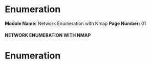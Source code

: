 <!--
 // Platform: Academy
// URL: https://academy.hackthebox.com/module/19/section/99
// Platform Version: V1
// Module ID: 19
// Module Name: Network Enumeration with Nmap
// Module Difficulty: Easy
// Section ID: 99
// Section Title: Enumeration
// Page Title: Network Enumeration with Nmap
// Page Number: 01
-->

# Enumeration

**Module Name:** Network Enumeration with Nmap **Page Number:** 01

#### NETWORK ENUMERATION WITH NMAP

# Enumeration

####